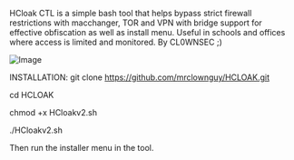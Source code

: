 HCloak CTL is a simple bash tool that helps bypass strict firewall restrictions with macchanger, TOR and VPN with bridge support for effective obfiscation as well as install menu.
Useful in schools and offices where access is limited and monitored. 
By CL0WNSEC ;)


![Image](https://github.com/user-attachments/assets/4a914141-8d77-45b0-b144-7b502fbf1eca)




INSTALLATION:
git clone https://github.com/mrclownguy/HCLOAK.git

cd HCLOAK

chmod +x HCloakv2.sh

./HCloakv2.sh

Then run the installer menu in the tool.
